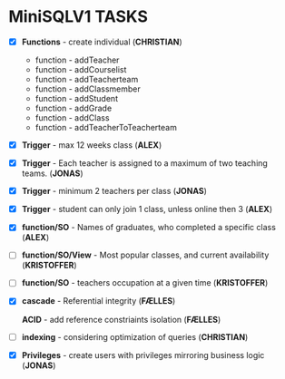 # MiniSQLV1 TASKS

- [x] **Functions** - create individual (**CHRISTIAN**)
	* function - addTeacher 
	* function - addCourselist
	* function - addTeacherteam
	* function - addClassmember
	* function - addStudent
	* function - addGrade
	* function - addClass
	* function - addTeacherToTeacherteam

- [x] **Trigger** - max 12 weeks class (**ALEX**)
- [x] **Trigger** - Each teacher is assigned to a maximum of two teaching teams. (**JONAS**) 
- [x] **Trigger** - minimum 2 teachers per class  (**JONAS**)
- [x] **Trigger** - student can only join 1 class, unless online then 3 (**ALEX**)
- [x] **function/SO** - Names of graduates, who completed a specific class (**ALEX**)
- [ ] **function/SO/View** - Most popular classes, and current availability (**KRISTOFFER**)
- [ ] **function/SO** - teachers occupation at a given time (**KRISTOFFER**)

- [x] **cascade** - Referential integrity (**FÆLLES**)

   **ACID** - add reference constriaints isolation (**FÆLLES**)

- [ ] **indexing** - considering optimization of queries (**CHRISTIAN**)
- [x] **Privileges** - create users with privileges mirroring business logic (**JONAS**)
